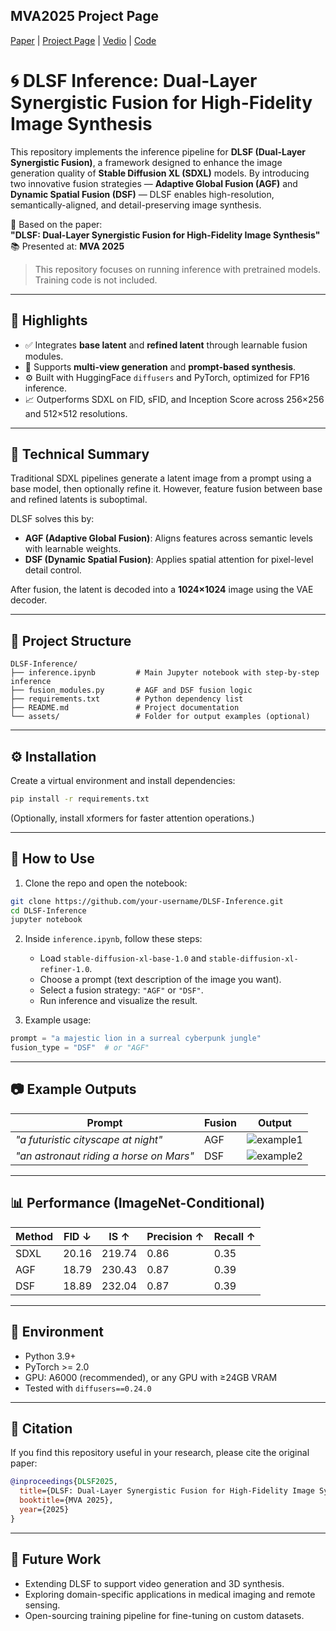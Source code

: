 ## <b>MVA2025 Project Page</b>
[Paper]() | [Project Page](https://rossi-laboratory.github.io/MVA2025/) | [Vedio]() | [Code]()
# 🌀 DLSF Inference: Dual-Layer Synergistic Fusion for High-Fidelity Image Synthesis

This repository implements the inference pipeline for **DLSF (Dual-Layer Synergistic Fusion)**, a framework designed to enhance the image generation quality of **Stable Diffusion XL (SDXL)** models. By introducing two innovative fusion strategies — **Adaptive Global Fusion (AGF)** and **Dynamic Spatial Fusion (DSF)** — DLSF enables high-resolution, semantically-aligned, and detail-preserving image synthesis.

📄 Based on the paper:  
**"DLSF: Dual-Layer Synergistic Fusion for High-Fidelity Image Synthesis"**  
📚 Presented at: **MVA 2025**  
> This repository focuses on running inference with pretrained models. Training code is not included.

---

## 📌 Highlights

- ✅ Integrates **base latent** and **refined latent** through learnable fusion modules.
- 🎨 Supports **multi-view generation** and **prompt-based synthesis**.
- ⚙️ Built with HuggingFace `diffusers` and PyTorch, optimized for FP16 inference.
- 📈 Outperforms SDXL on FID, sFID, and Inception Score across 256×256 and 512×512 resolutions.

---

## 🧠 Technical Summary

Traditional SDXL pipelines generate a latent image from a prompt using a base model, then optionally refine it. However, feature fusion between base and refined latents is suboptimal.

DLSF solves this by:
- **AGF (Adaptive Global Fusion)**: Aligns features across semantic levels with learnable weights.
- **DSF (Dynamic Spatial Fusion)**: Applies spatial attention for pixel-level detail control.

After fusion, the latent is decoded into a **1024×1024** image using the VAE decoder.

---

## 📂 Project Structure

```
DLSF-Inference/
├── inference.ipynb         # Main Jupyter notebook with step-by-step inference
├── fusion_modules.py       # AGF and DSF fusion logic
├── requirements.txt        # Python dependency list
├── README.md               # Project documentation
└── assets/                 # Folder for output examples (optional)
```

---

## ⚙️ Installation

Create a virtual environment and install dependencies:

```bash
pip install -r requirements.txt
```

(Optionally, install xformers for faster attention operations.)

---

## 🚀 How to Use

1. Clone the repo and open the notebook:

```bash
git clone https://github.com/your-username/DLSF-Inference.git
cd DLSF-Inference
jupyter notebook
```

2. Inside `inference.ipynb`, follow these steps:
   - Load `stable-diffusion-xl-base-1.0` and `stable-diffusion-xl-refiner-1.0`.
   - Choose a prompt (text description of the image you want).
   - Select a fusion strategy: `"AGF"` or `"DSF"`.
   - Run inference and visualize the result.

3. Example usage:

```python
prompt = "a majestic lion in a surreal cyberpunk jungle"
fusion_type = "DSF"  # or "AGF"
```

---

## 📷 Example Outputs

| Prompt | Fusion | Output |
|--------|--------|--------|
| *"a futuristic cityscape at night"* | AGF | ![example1](assets/example1_agf.jpg) |
| *"an astronaut riding a horse on Mars"* | DSF | ![example2](assets/example2_dsf.jpg) |

---

## 📊 Performance (ImageNet-Conditional)

| Method | FID ↓ | IS ↑ | Precision ↑ | Recall ↑ |
|--------|-------|------|--------------|-----------|
| SDXL   | 20.16 | 219.74 | 0.86 | 0.35 |
| AGF    | 18.79 | 230.43 | 0.87 | 0.39 |
| DSF    | 18.89 | 232.04 | 0.87 | 0.39 |

---

## 🧪 Environment

- Python 3.9+
- PyTorch >= 2.0
- GPU: A6000 (recommended), or any GPU with ≥24GB VRAM
- Tested with `diffusers==0.24.0`

---

## 📄 Citation

If you find this repository useful in your research, please cite the original paper:

```bibtex
@inproceedings{DLSF2025,
  title={DLSF: Dual-Layer Synergistic Fusion for High-Fidelity Image Synthesis},
  booktitle={MVA 2025},
  year={2025}
}
```

---

## 🧩 Future Work

- Extending DLSF to support video generation and 3D synthesis.
- Exploring domain-specific applications in medical imaging and remote sensing.
- Open-sourcing training pipeline for fine-tuning on custom datasets.
